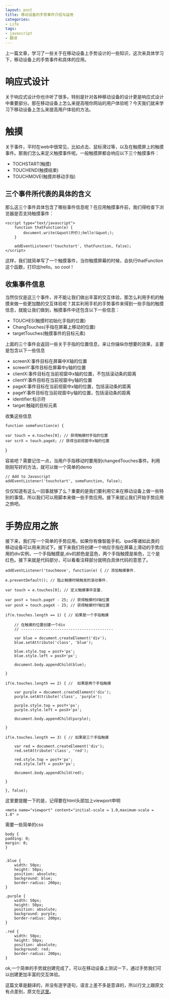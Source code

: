 ```yaml
---
layout: post
title: 移动设备的手势事件介绍与运用
categories:
- Life
tags:
- javascript
- 翻译
---
```


上一篇文章，学习了一些关于在移动设备上手势设计的一些知识，这次来具体学习下，移动设备上的手势事件和具体的应用。

# 响应式设计 #

关于响应式设计你也许听了很多。特别是针对各种移动设备的设计更是响应式设计中重要部分。那在移动设备上怎么来提高哦你网站的用户体验呢？今天我们就来学习下移动设备上怎么来提高用户体验的方法。

# 触摸 #

关于事件，平时在web中很常见，比如点击、鼠标滑过等，以及在触摸屏上的触摸事件。那我们怎么来定义触摸事件呢。一般触摸屏都会响应以下三个触摸事件：

- TOCHSTART(触摸)
- TOUCHEND(触摸结束)
- TOUCHMOVE(触摸并移动手指)

## 三个事件所代表的具体的含义 ##

那么这三个事件具体包含了哪些事件信息呢？在应用触摸事件前，我们得检查下浏览器是否支持触摸事件：

    <script type="text/javascript">
		function thatFunction(e) {
		    document.write(&quot(开价);hello!&quot;);
		}
		 
		addEventListener('touchstart', thatFunction, false);
	</script>

这样，我们就简单写了一个触摸事件，当你触摸屏幕的时候，会执行thatFunction这个函数，打印出hello。so cool！

## 收集事件信息 ##

当然仅仅是这三个事件，并不能让我们做出丰富的交互体验，那怎么利用手机的触摸来做一些更加酷的交互体验呢？其实利用手机的手势事件来得到一些手指的触摸信息，就能让我们做到，触摸事件中还包含以下一些信息：

- TOUCHES(触摸时初始化手指的位置)
- ChangTouches(手指在屏幕上移动的位置)
- targetTouches(触摸事件的目标元素)

上面的三个事件会返回一些关于手指的位置信息，来让你操纵你想要的效果，主要是包含以下一些信息

- screenX:事件目标在屏幕中X轴的位置
- screenY:事件目标在屏幕中y轴的位置
- clientX:事件目标在当前视窗中x轴的位置，不包括滚动条的距离
- clientY:事件目标在当前视窗中y轴的位置
- pageX:事件目标在当前视窗中x轴的位置，包括滚动条的距离
- pageY:事件目标在当前视窗中y轴的位置，包括滚动条的距离
- identifier:标示符
- target:触碰的目标元素

收集这些信息


    function someFunction(e) {
 
    var touch = e.touches[0]; // 获得触摸时手指的位置
    var scrX = touch.pageX; // 获得当前视窗中x轴的位置
 
}

容易吧？需要记住一点，当用户手指移动时要用到changedTouches事件。利用刚刚写好的方法，就可以做一个简单的demo

    // Add to Javascript
	addEventListener('touchstart', someFunction, false);

仅仅知道有这么一回事就够了么？重要的是我们要利用它来在移动设备上做一些特别的事情，所以我们可以用脚本来做一些手势应用。接下来就让我们开始手势应用之旅吧。

# 手势应用之旅 #

接下来，我们写一个简单的手势应用。如果你有像智能手机、ipad等诸如此类的移动设备可以用来测试下。接下来我们将创建一个响应手指在屏幕上滑动的手势应用的div实例，一个手指触摸是,div的颜色是蓝色，两个手指触摸是紫色，三个是红色。接下来就是代码部分，可以看看注释部分就明白具体代码的意思了。

    addEventListener('touchmove', function(e) { // 添加触摸事件.
     
    e.preventDefault(); // 阻止触摸时候触发的滚动事件.
 
    var touch = e.touches[0]; // 定义触摸事件变量.
         
    var posY = touch.pageY - 25; // 获得触摸时X轴位置
    var posX = touch.pageX - 25; // 获得触摸时Y轴位置
     
    if(e.touches.length == 1) { // 如果是一个手指触摸
     
        // 在触摸的位置创建一个div
        // -----------------------------------------
         
        var blue = document.createElement('div');
        blue.setAttribute('class', 'blue');
         
        blue.style.top = posY+'px';
        blue.style.left = posX+'px';
         
        document.body.appendChild(blue); 
         
    }
     
    if(e.touches.length == 2) { //  如果是两个手指触摸
     
        var purple = document.createElement('div');
        purple.setAttribute('class', 'purple');
         
        purple.style.top = posY+'px';
        purple.style.left = posX+'px';
         
        document.body.appendChild(purple);
     
    }
     
    if(e.touches.length == 3) { // 如果是三个手指触摸
     
        var red = document.createElement('div');
        red.setAttribute('class', 'red');
         
        red.style.top = posY+'px';
        red.style.left = posX+'px';
         
        document.body.appendChild(red);
     
    }
     
	}, false);


这里要提醒一下的是，记得要在html头部加上viewport申明

    <meta name="viewport" content="initial-scale = 1.0,maximum-scale = 1.0" >

需要一些简单的css

    body {
    padding: 0;
    margin: 0;
	}
	 
	 
	.blue {
	    width: 50px;
	    height: 50px;
	    position: absolute;
	    background: blue;
	    border-radius: 200px;
	}
	 
	.purple {
	    width: 50px;
	    height: 50px;
	    position: absolute;
	    background: purple;
	    border-radius: 200px;
	}
	 
	.red {
	    width: 50px;
	    height: 50px;
	    position: absolute;
	    background: red;
	    border-radius: 200px;
	}

ok,一个简单的手势就创建完成了，可以在移动设备上测试一下，通过手势我们可以创建更加丰富的交互体验。

这篇文章是翻译的，并没有逐字逐句，语言上差不多是意译的，所以行文上跟原文有点差别，原文在[这里](http://www.inserthtml.com/2012/02/creating-interactive-mobile-experience/)。